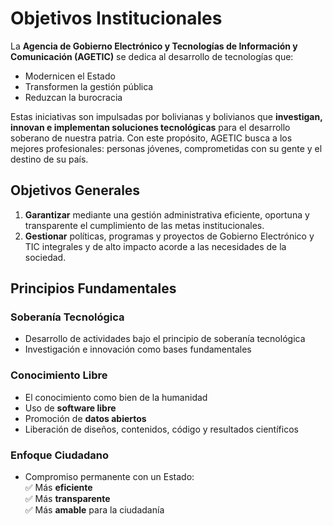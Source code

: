 # Objetivos Institucionales

La **Agencia de Gobierno Electrónico y Tecnologías de Información y Comunicación (AGETIC)** se dedica al desarrollo de tecnologías que:
- Modernicen el Estado
- Transformen la gestión pública  
- Reduzcan la burocracia

Estas iniciativas son impulsadas por bolivianas y bolivianos que **investigan, innovan e implementan soluciones tecnológicas** para el desarrollo soberano de nuestra patria. Con este propósito, AGETIC busca a los mejores profesionales: personas jóvenes, comprometidas con su gente y el destino de su país.

## Objetivos Generales

1. **Garantizar** mediante una gestión administrativa eficiente, oportuna y transparente el cumplimiento de las metas institucionales.  
2. **Gestionar** políticas, programas y proyectos de Gobierno Electrónico y TIC integrales y de alto impacto acorde a las necesidades de la sociedad.  

## Principios Fundamentales  

### Soberanía Tecnológica  
- Desarrollo de actividades bajo el principio de soberanía tecnológica  
- Investigación e innovación como bases fundamentales  

### Conocimiento Libre  
- El conocimiento como bien de la humanidad  
- Uso de **software libre**  
- Promoción de **datos abiertos**  
- Liberación de diseños, contenidos, código y resultados científicos  

### Enfoque Ciudadano  
- Compromiso permanente con un Estado:  
  ✅ Más **eficiente**  
  ✅ Más **transparente**  
  ✅ Más **amable** para la ciudadanía  